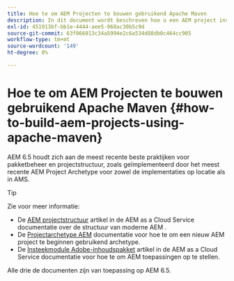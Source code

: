 ```yaml
---
title: Hoe te om AEM Projecten te bouwen gebruikend Apache Maven
description: In dit document wordt beschreven hoe u een AEM project instelt op basis van Apache Maven
exl-id: 451913bf-bb1e-4444-aee5-968ac30b5c9d
source-git-commit: 63f066013c34a5994e2c6a534d88db0c464cc905
workflow-type: tm+mt
source-wordcount: '149'
ht-degree: 0%

---
```


# Hoe te om AEM Projecten te bouwen gebruikend Apache Maven {#how-to-build-aem-projects-using-apache-maven}

AEM 6.5 houdt zich aan de meest recente beste praktijken voor pakketbeheer en projectstructuur, zoals geïmplementeerd door het meest recente AEM Project Archetype voor zowel de implementaties op locatie als in AMS.

>[!TIP]
>
>Zie voor meer informatie:
>
>* De [AEM projectstructuur](https://experienceleague.adobe.com/docs/experience-manager-cloud-service/implementing/developing/aem-project-content-package-structure.html) artikel in de AEM as a Cloud Service documentatie over de structuur van moderne AEM .
>* De [Projectarchetype AEM](https://experienceleague.adobe.com/docs/experience-manager-core-components/using/developing/archetype/overview.html) documentatie voor hoe te om een nieuw AEM project te beginnen gebruikend archetype.
>* De [Insteekmodule Adobe-inhoudspakket](https://experienceleague.adobe.com/docs/experience-manager-cloud-service/implementing/developer-tools/maven-plugin.html?lang=en#developer-tools) artikel in de AEM as a Cloud Service documentatie voor hoe te om AEM toepassingen op te stellen.
>
>Alle drie de documenten zijn van toepassing op AEM 6.5.
